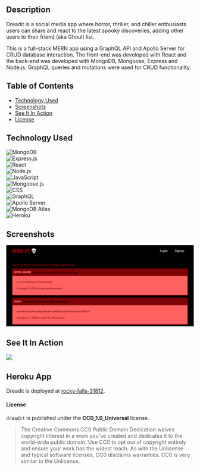 ## Description
Dreadit is a social media app where horror, thriller, and chiller enthusiasts users can share and react to the latest spooky discoveries, adding other users to their friend (aka Ghoul) list. 

This is a full-stack MERN app using a GraphQL API and Apollo Server for CRUD database interaction. The front-end was developed with React and the back-end was developed with MongoDB, Mongoose, Express and Node.js. GraphQL queries and mutations were used for CRUD functionality.

## Table of Contents
- [Technology Used](#technology-used)
- [Screenshots](#screenshots)
- [See It In Action](#see-it-in-action)
- [License](#license)


## Technology Used
![MongoDB](https://img.shields.io/badge/MongoDB-4EA94B?style=for-the-badge&logo=mongodb&logoColor=white)  
![Express.js](https://img.shields.io/badge/Express.js-404D59?style=for-the-badge&logo=express)  
![React](https://img.shields.io/badge/React-20232A?style=for-the-badge&logo=react&logoColor=61DAFB)  
![Node.js](https://img.shields.io/badge/Node.js-43853D?style=for-the-badge&logo=node.js&logoColor=white)  
![JavaScript](https://img.shields.io/badge/JavaScript-323330?style=for-the-badge&logo=javascript&logoColor=F7DF1E)    
![Mongoose.js](https://img.shields.io/badge/Mongoose.js-880000?style=for-the-badge)   
![CSS](https://img.shields.io/badge/CSS3-1572B6?style=for-the-badge&logo=css3&logoColor=white)  
![GraphQL](https://img.shields.io/badge/GraphQL-E4405F?style=for-the-badge&logo=graphql)  
![Apollo Server](https://img.shields.io/badge/Apollo%20Server-8B89CC?style=for-the-badge)   
![MongoDB Atlas](https://img.shields.io/badge/MongoDB%20Atlas-4EA94B?style=for-the-badge&logo=mongodb&logoColor=white)  
![Heroku](https://img.shields.io/badge/Heroku-430098?style=for-the-badge&logo=heroku&logoColor=white)  

## Screenshots

<img src="./img/dreadit-img-1.png"/>

## See It In Action

<img src="./img/dreadit-in-action.gif"/>

## Heroku App

Dreadit is deployed at <a href="https://rocky-falls-31812.herokuapp.com/">rocky-falls-31812</a>.

#### License

`dreadit` is published under the **CC0_1.0_Universal** license.

> The Creative Commons CC0 Public Domain Dedication waives copyright interest in a work you've created and dedicates it to the world-wide public domain. Use CC0 to opt out of copyright entirely and ensure your work has the widest reach. As with the Unlicense and typical software licenses, CC0 disclaims warranties. CC0 is very similar to the Unlicense.